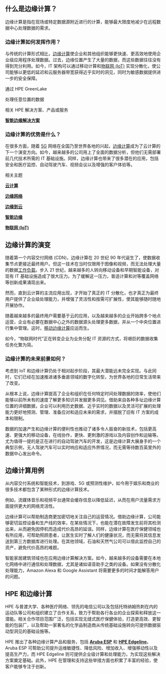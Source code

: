 ## 什么是边缘计算？

边缘计算是指在现场或特定数据源附近进行的计算，能够最大限度地减少在远程数据中心处理数据的需求。

### **边缘计算如何发挥作用？**

与传统的计算形式相比，[边缘计算](https://www.hpe.com/cn/zh/solutions/edge.html)使企业和其他组织能够更快速、更高效地使用企业级应用程序处理数据。过去，边缘位置产生了大量的数据，而这些数据往往没有得到充分利用。如今，IT 架构可以通过移动计算和[物联网 (IoT)](https://www.hpe.com/cn/zh/what-is/internet-of-things-iot.html) 实现分散化，使公司能够以更低的延迟和云服务器带宽获得近乎实时的洞见，同时为敏感数据提供进一步的安全保障。

通过 HPE GreenLake 

处理任意位置的数据

相关 HPE 解决方案、产品或服务

[**智能边缘解决方案**](https://www.hpe.com/cn/zh/solutions/edge.html)

### **边缘计算的优势是什么？** 

在很多方面，随着 [5G](https://www.hpe.com/cn/zh/what-is/5g.html) 网络在全国乃至世界各地的兴起，[边缘计算](https://www.hpe.com/cn/zh/what-is/cloud-computing.html)成为了云计算的下一个演变方向。如今，越来越多的公司用上了全面的数据分析，但他们无需部署前几代技术所需的 IT 基础设施。同样，边缘计算也带来了很多潜在的应用，包括安全和医疗监控、自动驾驶汽车、视频会议以及增强的客户体验等。

相关主题

**[云计算](https://www.hpe.com/cn/zh/what-is/cloud-computing.html)**

[**边缘网络**](https://www.hpe.com/cn/zh/what-is/edge-network.html)

[**边缘到云**](https://www.hpe.com/cn/zh/what-is/edge-to-cloud.html)

[**智能边缘**](https://www.hpe.com/cn/zh/what-is/intelligent-edge.html)

**[物联网 (IoT)](https://www.hpe.com/cn/zh/what-is/internet-of-things-iot.html)**

## 边缘计算的演变

随着第一个内容交付网络 (CDN)，边缘计算在 20 世纪 90 年代诞生了，使数据收集节点更接近最终用户。但这一技术在当时仅限用于图像和视频，而无法处理大量的数据[工作负载](https://www.hpe.com/cn/zh/what-is/workload.html)。步入 21 世纪，越来越多的人转向移动设备和早期智能设备，对现有 IT 基础设施造成了很大压力。为了缓解这一压力，普适计算和对等覆盖网络等创新成果涌现出来。

然而，直到云计算的主流应用出现，才开始了真正的 IT 分散化，也才真正为最终用户提供了企业级处理能力，并增强了灵活性和按需可扩展性，使其能够随时随地开展协作。

随着越来越多的最终用户需要基于云的应用，以及越来越多的企业开始跨多个地点运营，企业有必要在数据中心之外的数据源头处理更多数据，并从一个中央位置进行集中管理。这时，[移动边缘计算](https://www.hpe.com/cn/zh/what-is/mobile-edge-computing.html)应运而生。

如今，“物联网时代”正在转变企业为业务分配 IT 资源的方式，将艰巨的数据收集任务化繁为简。

 

### 边缘计算的未来前景如何？

考虑到 IoT 和边缘计算仍处于相对起步阶段，其最大潜能远未完全实现。与此同时，它们已经在加速推进诸多垂直领域的数字化转型，为世界各地的日常生活带来了改变。

从根本上说，边缘计算提高了企业和组织在任何特定时间处理数据的效率，使他们能够以前所未有的速度了解更多知识并发掘更多洞见。借助来自各种多址边缘计算位置的详细数据，企业可以利用历史数据、近乎实时的数据以及灵活可扩展的处理能力更好地预测、管理、准备应对和适应未来的需求，并摆脱了旧有 IT 方案的成本和限制。

数据的加速产生和边缘计算的便利性也推动了诸多令人振奋的新技术，包括更高速、更强大的移动设备，在线协作，更快、更刺激的游戏以及内容创作和运输等。尤为值得一提的是正在进行的自动驾驶汽车的开发，这是边缘计算大展身手的一个典型示例，无人驾驶汽车可以实时响应和适应外界情况，而无需等待数百英里外的数据中心发出命令。

 

## 边缘计算用例

从内容交付系统和智能技术，到游戏、5G 或预测性维护，如今用于娱乐和商业的很多技术都包含了某种形式的边缘计算技术。

例如，流媒体音乐和视频平台通常会缓存信息以降低延迟，从而在用户流量需求方面提供更大的网络灵活性。

边缘计算可以帮助制造商更加密切地关注自己的运营情况。借助边缘计算，公司能够密切监控设备和生产线的效率，在某些情况下，也能在潜在故障发生前将其检测出来，从而避免因停机而造成代价高昂的延误。同样，边缘计算在医疗保健领域也有所应用，可帮助照顾患者，让医生实时了解人们的健康状况，而无需将其信息发送到第三方数据库进行处理。在其他领域，石油和天然气公司可以借此监控自己的资产，避免代价高昂的难题。

智能家居建筑领域也在应用边缘计算解决方案。如今，越来越多的设备需要在本地化网络中进行通信和处理数据，尤其是诸如语音助手之类的设备。如果没有分散化处理能力，Amazon Alexa 和 Google Assistant 将需要更多的时间才能解答用户的问题。

 

## HPE 和边缘计算

HPE 与普渡大学、各种医疗网络、领先的电信公司以及包括托特纳姆热刺在内的运动队等公司和组织建立了合作关系，致力于帮助各行各业的企业探索和释放这一潜能。相关合作项目范围广泛，包括实现无缝式医疗保健体验，打造更高效、更智能的包装厂，以及帮助一家著名的化学品制造商从传统基础设施转向可提供数据驱动型洞见的基础设施等。

HPE 推出了各种边缘计算产品和服务，包括 [**Aruba ESP**](https://www.arubanetworks.com/solutions/aruba-esp/) 和 [**HPE Edgeline**](https://www.hpe.com/cn/zh/servers/edgeline-systems.html)。Aruba ESP 可帮助公司提升运维敏捷性、降低风险、增加收入、增强移动性以及提高生产力，而 HPE Edgeline 则可提供企业级计算和处理能力，为实现这些解决方案奠定基础。此外，HPE 在管理和支持这些举措方面也积累了丰富的经验，使客户能够专注于创新。